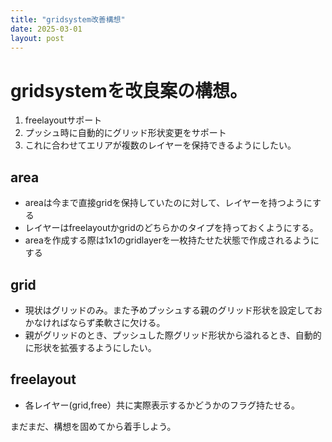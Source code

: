 ```yaml
---
title: "gridsystem改善構想"
date: 2025-03-01
layout: post
---
```


# gridsystemを改良案の構想。

1. freelayoutサポート
2. プッシュ時に自動的にグリッド形状変更をサポート
3. これに合わせてエリアが複数のレイヤーを保持できるようにしたい。

## area
 - areaは今まで直接gridを保持していたのに対して、レイヤーを持つようにする
 - レイヤーはfreelayoutかgridのどちらかのタイプを持っておくようにする。
 - areaを作成する際は1x1のgridlayerを一枚持たせた状態で作成されるようにする
 
## grid
 - 現状はグリッドのみ。また予めプッシュする親のグリッド形状を設定しておかなければならず柔軟さに欠ける。
 - 親がグリッドのとき、プッシュした際グリッド形状から溢れるとき、自動的に形状を拡張するようにしたい。

## freelayout

 - 各レイヤー(grid,free）共に実際表示するかどうかのフラグ持たせる。

まだまだ、構想を固めてから着手しよう。
